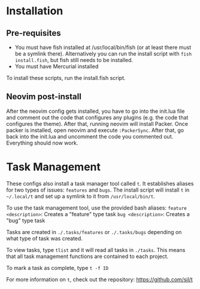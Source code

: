 # Installation

## Pre-requisites

* You must have fish installed at /usr/local/bin/fish (or at least there must be a symlink there). Alternatively you can run the install script with `fish install.fish`, but fish still needs to be installed.
* You must have Mercurial installed

To install these scripts, run the install.fish script. 

## Neovim post-install

After the neovim config gets installed, you have to go into the init.lua file and comment out the code that configures any plugins (e.g. the code that configures the theme). After that, running neovim will install Packer. Once packer is installed, open neovim and execute `:PackerSync`. After that, go back into the init.lua and uncomment the code you commented out. Everything should now work.

# Task Management

These configs also install a task manager tool called `t`. It establishes aliases for two types of issues: `features` and `bugs`. The install script will install `t` in `~/.local/t` and set up a symlink to it from `/usr/local/bin/t`. 

To use the task management tool, use the provided bash aliases:
`feature <description>`: Creates a "feature" type task
`bug <description>`: Creates a "bug" type task 

Tasks are created in `./.tasks/features` or `./.tasks/bugs` depending on what type of task was created.

To view tasks, type `tlist` and it will read all tasks in `./tasks`. This means that all task management functions are contained to each project.

To mark a task as complete, type `t -f ID`

For more information on `t`, check out the repository: https://github.com/sjl/t
